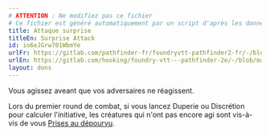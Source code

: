 ```yaml
---
# ATTENTION : Ne modifiez pas ce fichier
# Ce fichier est généré automatiquement par un script d'après les données du module Foundry VTT officiel et de sa traduction
title: Attaque surprise
titleEn: Surprise Attack
id: io6eJGrw701WbmYe
urlFr: https://gitlab.com/pathfinder-fr/foundryvtt-pathfinder2-fr/-/blob/master/data/feats/io6eJGrw701WbmYe.htm
urlEn: https://gitlab.com/hooking/foundry-vtt---pathfinder-2e/-/blob/master/packs/data/feats.db/surprise-attack.json
layout: dons
---
```

Vous agissez aveant que vos adversaires ne réagissent.

Lors du premier round de combat, si vous lancez Duperie ou Discrétion pour calculer l'initiative, les créatures qui n'ont pas encore agi sont vis-à-vis de vous [Prises au dépourvu](../conditions/pris-au-dépourvu.md).

